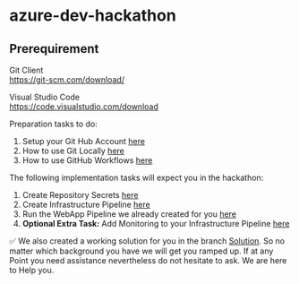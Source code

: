 # azure-dev-hackathon

## Prerequirement

Git Client
<br> https://git-scm.com/download/

Visual Studio Code
<br> https://code.visualstudio.com/download

Preparation tasks to do:

1. Setup your Git Hub Account [here](/01_SetupGitHub.md)<br>
2. How to use Git Locally [here](/01.5_SetupGit.md)
3. How to use GitHub Workflows [here](/01.6_SetupGitHubWorkflows.md)

The following implementation tasks will expect you in the hackathon:

1. Create Repository Secrets [here](/02_SetupGitHubActionSecrets.md)
2. Create Infrastructure Pipeline [here](/03_SetupInfrastructure.md)
3. Run the WebApp Pipeline we already created for you [here](/04_SetupWebsite.md)
4. **Optional Extra Task:** Add Monitoring to your Infrastructure Pipeline [here](/05_Monitoring.md)

:white_check_mark: We also created a working solution for you in the branch [Solution](https://github.com/DevOps-Gilde/webapp-tf/tree/solution). So no matter which background you have we will get you ramped up. 
If at any Point you need assistance nevertheless do not hesitate to ask. We are here to Help you.
